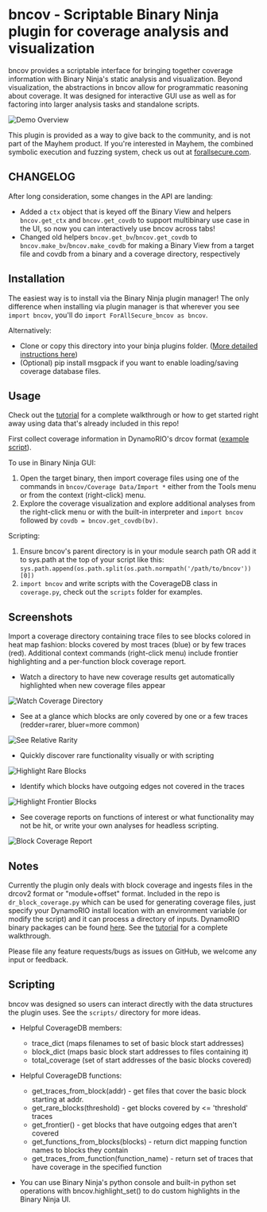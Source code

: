 # bncov - Scriptable Binary Ninja plugin for coverage analysis and visualization

bncov provides a scriptable interface for bringing together coverage
information with Binary Ninja's static analysis and visualization. Beyond
visualization, the abstractions in bncov allow for programmatic reasoning
about coverage. It was designed for interactive GUI use as well as for
factoring into larger analysis tasks and standalone scripts.

![Demo Overview](/pictures/demo_overview.gif)

This plugin is provided as a way to give back to the community,
and is not part of the Mayhem product.  If you're interested in Mayhem, the
combined symbolic execution and fuzzing system, check us out at
[forallsecure.com](http://forallsecure.com).

## CHANGELOG

After long consideration, some changes in the API are landing:

- Added a `ctx` object that is keyed off the Binary View and helpers
  `bncov.get_ctx` and `bncov.get_covdb` to support multibinary use case in the
  UI, so now you can interactively use bncov across tabs!
- Changed old helpers `bncov.get_bv`/`bncov.get_covdb` to
  `bncov.make_bv`/`bncov.make_covdb` for making a Binary View from a target file
  and covdb from a binary and a coverage directory, respectively
## Installation

The easiest way is to install via the Binary Ninja plugin manager!
The only difference when installing via plugin manager is that wherever
you see `import bncov`, you'll do `import ForAllSecure_bncov as bncov`.

Alternatively:

 - Clone or copy this directory into your binja plugins folder.
([More detailed instructions here](https://docs.binary.ninja/guide/plugins/index.html#using-plugins))
 - (Optional) pip install msgpack if you want to enable loading/saving
coverage database files.

## Usage

Check out the [tutorial](/tutorial/) for a complete walkthrough or how to get
started right away using data that's already included in this repo!

First collect coverage information in DynamoRIO's drcov format
([example script](/dr_block_coverage.py)).

To use in Binary Ninja GUI:

1. Open the target binary, then import coverage files using one of
the commands in `bncov/Coverage Data/Import *`
either from the Tools menu or from the context (right-click) menu.
2. Explore the coverage visualization and explore additional analyses from
the right-click menu or with the built-in interpreter and `import bncov`
followed by `covdb = bncov.get_covdb(bv)`.

Scripting:

1. Ensure bncov's parent directory is in your module search path
OR add it to sys.path at the top of your script like this:
`sys.path.append(os.path.split(os.path.normpath('/path/to/bncov'))[0])`
2. `import bncov` and write scripts with the CoverageDB class in
`coverage.py`, check out the `scripts` folder for examples.

## Screenshots

Import a coverage directory containing trace files to see blocks colored in
heat map fashion: blocks covered by most traces (blue) or by few traces
(red). Additional context commands (right-click menu) include frontier
highlighting and a per-function block coverage report.

* Watch a directory to have new coverage results get automatically highlighted
when new coverage files appear

![Watch Coverage Directory](/pictures/Coverage-watching.gif)

* See at a glance which blocks are only covered by one or a few traces
(redder=rarer, bluer=more common)

![See Relative Rarity](/pictures/Relative-Rarity.png)

* Quickly discover rare functionality visually or with scripting

![Highlight Rare Blocks](/pictures/Heartbleed-Rare-block.png)

* Identify which blocks have outgoing edges not covered in the traces

![Highlight Frontier Blocks](/pictures/Frontier-Highlight.png)

* See coverage reports on functions of interest or what functionality may not
be hit, or write your own analyses for headless scripting.

![Block Coverage Report](/pictures/Coverage-Report.png)

## Notes

Currently the plugin only deals with block coverage and ingests files in the
drcov2 format or "module+offset" format. Included in the repo is
`dr_block_coverage.py` which can be used for generating coverage files, just
specify your DynamoRIO install location with an environment variable (or
modify the script) and it can process a directory of inputs. DynamoRIO binary
packages can be found
[here](https://github.com/DynamoRIO/dynamorio/wiki/Downloads). See the
[tutorial](/tutorial/) for a complete walkthrough.

Please file any feature requests/bugs as issues on GitHub, we welcome any input
or feedback.

## Scripting

bncov was designed so users can interact directly with the data structures
the plugin uses. See the `scripts/` directory for more ideas.

* Helpful CoverageDB members:
    * trace_dict (maps filenames to set of basic block start addresses)
    * block_dict (maps basic block start addresses to files containing it)
    * total_coverage (set of start addresses of the basic blocks covered)

* Helpful CoverageDB functions:
    * get_traces_from_block(addr) - get files that cover the basic block starting at addr.
    * get_rare_blocks(threshold) - get blocks covered by <= 'threshold' traces
    * get_frontier() - get blocks that have outgoing edges that aren't covered
    * get_functions_from_blocks(blocks) - return dict mapping function names to blocks they contain
    * get_traces_from_function(function_name) - return set of traces that have coverage in the specified function

* You can use Binary Ninja's python console and built-in python set operations with
bncov.highlight_set() to do custom highlights in the Binary Ninja UI.
